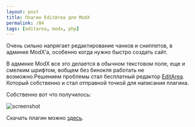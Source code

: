 ```yaml
---
layout: post
title: Плагин EditArea для ModX
permalink: /84
tags: [editarea, modx, php]
---
```


Очень сильно напрягает редактирование чанков и сниппетов, в админке ModX’а, особенно когда нужно быстро создать сайт.

В админке ModX все это делается в обычном текстовом поле, еще и смелким шрифтом, вобщем без бинокля работать не возможно.Решением проблемы стал бесплатный редактор [EditArea](http://www.cdolivet.com/index.php?page=editArea). Который собственно и стал отправной точкой для написания плагина.

Собственно вот что получилось:

![screenshot](http://mac-blog.org.ua/wp-content/uploads/editarea_screenshot.png)

Скачать плагин можно [здесь](http://code.google.com/p/modxeditarea/).
